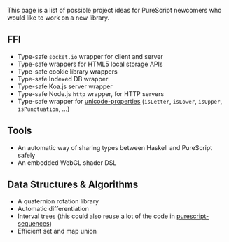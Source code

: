 This page is a list of possible project ideas for PureScript newcomers who would like to work on a new library.

## FFI

- Type-safe `socket.io` wrapper for client and server
- Type-safe wrappers for HTML5 local storage APIs
- Type-safe cookie library wrappers
- Type-safe Indexed DB wrapper
- Type-safe Koa.js server wrapper
- Type-safe Node.js `http` wrapper, for HTTP servers
- Type-safe wrapper for [unicode-properties](https://github.com/devongovett/unicode-properties) (`isLetter`, `isLower`, `isUpper`, `isPunctuation`, ...)

## Tools

- An automatic way of sharing types between Haskell and PureScript safely
- An embedded WebGL shader DSL

## Data Structures & Algorithms

- A quaternion rotation library
- Automatic differentiation
- Interval trees (this could also reuse a lot of the code in [purescript-sequences](/hdgarrood/purescript-sequences))
- Efficient set and map union
